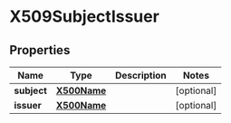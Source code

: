 

# X509SubjectIssuer

## Properties

Name | Type | Description | Notes
------------ | ------------- | ------------- | -------------
**subject** | [**X500Name**](X500Name.md) |  |  [optional]
**issuer** | [**X500Name**](X500Name.md) |  |  [optional]



